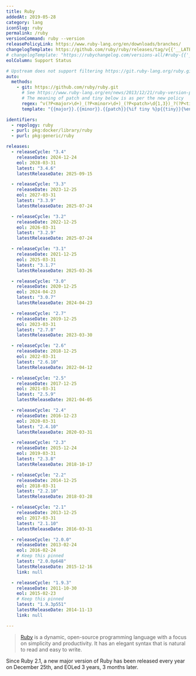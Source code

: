 ```yaml
---
title: Ruby
addedAt: 2019-05-28
category: lang
iconSlug: ruby
permalink: /ruby
versionCommand: ruby --version
releasePolicyLink: https://www.ruby-lang.org/en/downloads/branches/
changelogTemplate: https://github.com/ruby/ruby/releases/tag/v{{'__LATEST__'|replace:'.','_'}}
# changelogTemplate: "https://rubychangelog.com/versions-all/#ruby-{{'__LATEST__'|replace:'.',''}}"   for archive purposes
eolColumn: Support Status

# Upstream does not support filtering https://git.ruby-lang.org/ruby.git
auto:
  methods:
    - git: https://github.com/ruby/ruby.git
      # See https://www.ruby-lang.org/en/news/2013/12/21/ruby-version-policy-changes-with-2-1-0/
      # The meaning of patch and tiny below is as per the new policy
      regex: ^v(?P<major>\d+)_(?P<minor>\d+)_(?P<patch>\d{1,3})_?(?P<tiny>\d+)?$
      template: "{{major}}.{{minor}}.{{patch}}{%if tiny %}p{{tiny}}{%endif%}"

identifiers:
  - repology: ruby
  - purl: pkg:docker/library/ruby
  - purl: pkg:generic/ruby

releases:
  - releaseCycle: "3.4"
    releaseDate: 2024-12-24
    eol: 2028-03-31
    latest: "3.4.6"
    latestReleaseDate: 2025-09-15

  - releaseCycle: "3.3"
    releaseDate: 2023-12-25
    eol: 2027-03-31
    latest: "3.3.9"
    latestReleaseDate: 2025-07-24

  - releaseCycle: "3.2"
    releaseDate: 2022-12-25
    eol: 2026-03-31
    latest: "3.2.9"
    latestReleaseDate: 2025-07-24

  - releaseCycle: "3.1"
    releaseDate: 2021-12-25
    eol: 2025-03-31
    latest: "3.1.7"
    latestReleaseDate: 2025-03-26

  - releaseCycle: "3.0"
    releaseDate: 2020-12-25
    eol: 2024-04-23
    latest: "3.0.7"
    latestReleaseDate: 2024-04-23

  - releaseCycle: "2.7"
    releaseDate: 2019-12-25
    eol: 2023-03-31
    latest: "2.7.8"
    latestReleaseDate: 2023-03-30

  - releaseCycle: "2.6"
    releaseDate: 2018-12-25
    eol: 2022-03-31
    latest: "2.6.10"
    latestReleaseDate: 2022-04-12

  - releaseCycle: "2.5"
    releaseDate: 2017-12-25
    eol: 2021-03-31
    latest: "2.5.9"
    latestReleaseDate: 2021-04-05

  - releaseCycle: "2.4"
    releaseDate: 2016-12-23
    eol: 2020-03-31
    latest: "2.4.10"
    latestReleaseDate: 2020-03-31

  - releaseCycle: "2.3"
    releaseDate: 2015-12-24
    eol: 2019-03-31
    latest: "2.3.8"
    latestReleaseDate: 2018-10-17

  - releaseCycle: "2.2"
    releaseDate: 2014-12-25
    eol: 2018-03-31
    latest: "2.2.10"
    latestReleaseDate: 2018-03-28

  - releaseCycle: "2.1"
    releaseDate: 2013-12-25
    eol: 2017-03-31
    latest: "2.1.10"
    latestReleaseDate: 2016-03-31

  - releaseCycle: "2.0.0"
    releaseDate: 2013-02-24
    eol: 2016-02-24
    # Keep this pinned
    latest: "2.0.0p648"
    latestReleaseDate: 2015-12-16
    link: null

  - releaseCycle: "1.9.3"
    releaseDate: 2011-10-30
    eol: 2015-02-23
    # Keep this pinned
    latest: "1.9.3p551"
    latestReleaseDate: 2014-11-13
    link: null

---
```


> [Ruby](https://www.ruby-lang.org/) is a dynamic, open-source programming language with a focus on
> simplicity and productivity. It has an elegant syntax that is natural to read and easy to write.

Since Ruby 2.1, a new major version of Ruby has been released every year on December 25th, and EOLed
3 years, 3 months later.
